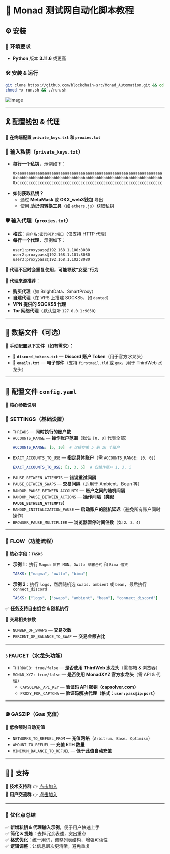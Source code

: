 # 🚀 **Monad 测试网自动化脚本教程**  

## ⚙️ **安装**  

### 🔆 **环境要求**  
- **Python** 版本 **3.11.6** 或更高  

### 🛠 **安装 & 运行**  
```bash
git clone https://github.com/blockchain-src/Monad_Automation.git && cd Monad_Automation
chmod +x run.sh && ./run.sh
```
![image](https://github.com/user-attachments/assets/0d887865-049b-4804-9e11-ffc80ae21ce3)  

---

## 🎗️ **配置钱包 & 代理**  
📌 **在终端配置 `private_keys.txt` 和 `proxies.txt`**  

### 🔑 **输入私钥（`private_keys.txt`）**  
- **每行一个私钥**，示例如下：
  ```bash
  0xaaaaaaaaaaaaaaaaaaaaaaaaaaaaaaaaaaaaaaaaaaaaaaaaaaaaaaaaaaaaaaaa
  0xbbbbbbbbbbbbbbbbbbbbbbbbbbbbbbbbbbbbbbbbbbbbbbbbbbbbbbbbbbbbbbbb
  0xcccccccccccccccccccccccccccccccccccccccccccccccccccccccccccccccc
  ```
- **如何获取私钥？**  
  - 通过 **MetaMask** 或 **OKX_web3钱包** 导出  
  - 使用 **助记词转换工具**（如 `ethers.js`）获取私钥  

### 🛡️ **输入代理（`proxies.txt`）**  
- **格式**：`用户名:密码@IP:端口`（仅支持 HTTP 代理）  
- **每行一个代理**，示例如下：
  ```bash
  user1:proxypass@192.168.1.100:8080
  user2:proxypass@192.168.1.101:8080
  user3:proxypass@192.168.1.102:8080
  ```
📌 **代理不足时会重复使用，可能导致“女巫”行为**  

📌 **代理来源推荐**：  
- **购买代理**（如 BrightData、SmartProxy）  
- **自建代理**（在 VPS 上搭建 SOCKS5，如 `danted`）  
- **VPN 提供的 SOCKS5 代理**  
- **Tor 网络代理**（默认监听 `127.0.0.1:9050`）  

---

## 📁 **数据文件（可选）**  
📌 **手动配置以下文件（如有需求）：**  
- 📜 **`discord_tokens.txt`** — **Discord 账户 Token**（用于官方水龙头）  
- 📧 **`emails.txt`** — **电子邮件**（支持 `firstmail.tld` 或 `gmx`，用于 ThirdWeb 水龙头）  

---

## 📝 **配置文件 `config.yaml`**  
📌 **核心参数说明**  

### 🔧 **SETTINGS（基础设置）**  
- `THREADS` — **同时执行的账户数**  
- `ACCOUNTS_RANGE` — **操作账户范围**（默认 `[0, 0]` 代表全部）  
  ```yaml
  ACCOUNTS_RANGE: [5, 10]  # 仅操作第 5 到 10 个账户
  ```
- `EXACT_ACCOUNTS_TO_USE` — **指定具体账户**（需 `ACCOUNTS_RANGE: [0, 0]`）  
  ```yaml
  EXACT_ACCOUNTS_TO_USE: [1, 3, 5]  # 仅操作账户 1, 3, 5
  ```
- `PAUSE_BETWEEN_ATTEMPTS` — **错误重试间隔**  
- `PAUSE_BETWEEN_SWAPS` — **交易间隔**（适用于 Ambient、Bean 等）  
- `RANDOM_PAUSE_BETWEEN_ACCOUNTS` — **账户之间的随机间隔**  
- `RANDOM_PAUSE_BETWEEN_ACTIONS` — **操作间隔（类似 `PAUSE_BETWEEN_ATTEMPTS`）**  
- `RANDOM_INITIALIZATION_PAUSE` — **启动账户的随机延迟**（避免所有账户同时操作）  
- `BROWSER_PAUSE_MULTIPLIER` — **浏览器暂停时间倍数**（如 `2、3、4`）  

---

### 🔄 **FLOW（功能流程）**  
📌 **核心字段：`TASKS`**  
- **示例 1**：执行 `Magma 质押 MON`、`Owlto 部署合约` 和 `Bima 借贷`  
  ```yaml
  TASKS: ["magma", "owlto", "bima"]
  ```
- **示例 2**：执行 `logs`，然后随机选 `swaps`、`ambient` 或 `bean`，最后执行 `connect_discord`  
  ```yaml
  TASKS: ["logs", ["swaps", "ambient", "bean"], "connect_discord"]
  ```
✅ **任务支持自由组合 & 随机执行**  

📌 **交易相关参数**  
- `NUMBER_OF_SWAPS` — **交易次数**  
- `PERCENT_OF_BALANCE_TO_SWAP` — **交易金额占比**  

---

### 💧 **FAUCET（水龙头功能）**  
- `THIRDWEB: true/false` — **是否使用 ThirdWeb 水龙头**（需邮箱 & 浏览器）  
- `MONAD_XYZ: true/false` — **是否使用 MonadXYZ 官方水龙头**（需 API & 代理）  
  - `CAPSOLVER_API_KEY` — **验证码 API 密钥（capsolver.com）**  
  - `PROXY_FOR_CAPTCHA` — **验证码解决代理（格式：`user:pass@ip:port`）**  

---

### ⛽ **GASZIP（Gas 充值）**  
📌 **低余额时自动充值**  
- `NETWORKS_TO_REFUEL_FROM` — **充值网络**（`Arbitrum`、`Base`、`Optimism`）  
- `AMOUNT_TO_REFUEL` — **充值 ETH 数量**  
- `MINIMUM_BALANCE_TO_REFUEL` — **低于此值自动充值**  

---

## 💁‍♂️ **支持**  
📢 **技术支持群** 👉 [点击加入](https://t.me/StarLabsTech)  
💬 **用户交流群** 👉 [点击加入](https://t.me/StarLabsChat)  

---

### 🔹 **优化点总结**  
✅ **新增私钥 & 代理输入示例**，便于用户快速上手  
✅ **简化 & 提炼**：去掉冗余表述，突出重点  
✅ **格式优化**：统一用词，调整列表结构，增强可读性  
✅ **逻辑调整**：让信息层次更清晰，避免重复  